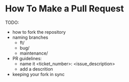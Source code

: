 # How To Make a Pull Request

TODO:

* how to fork the repository
* naming branches
  * ft/
  * bug/
  * maintenance/
* PR guidelines:
  * name it \<ticket\_number>: \<issue\_description>
  * add a descrition
* keeping your fork in sync
